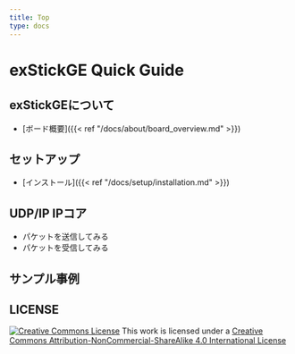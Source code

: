```yaml
---
title: Top
type: docs
---
```


# exStickGE Quick Guide

## exStickGEについて

- [ボード概要]({{< ref "/docs/about/board_overview.md" >}})

## セットアップ

- [インストール]({{< ref "/docs/setup/installation.md" >}})

## UDP/IP IPコア

- パケットを送信してみる
- パケットを受信してみる

## サンプル事例

## LICENSE

[![Creative Commons License](https://i.creativecommons.org/l/by-nc-sa/4.0/88x31.png)](http://creativecommons.org/licenses/by-nc-sa/4.0/)
This work is licensed under a [Creative Commons Attribution-NonCommercial-ShareAlike 4.0 International License](http://creativecommons.org/licenses/by-nc-sa/4.0/)
